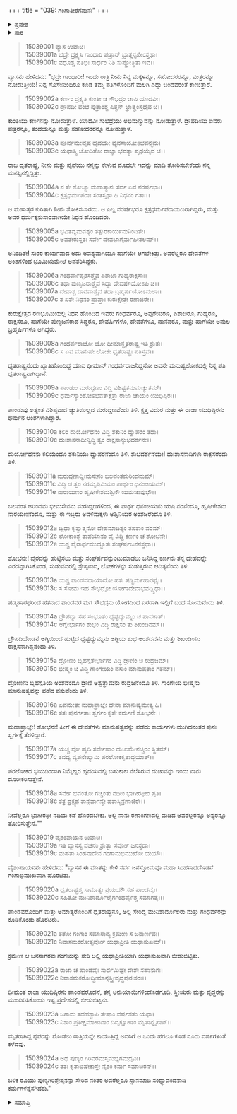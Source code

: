 +++
title = "039: ಗಂಗಾತೀರಗಮನಃ"
+++

<details><summary>ಪ್ರವೇಶ</summary>


।।   ಓಂ ಓಂ ನಮೋ ನಾರಾಯಣಾಯ।।   ಶ್ರೀ ವೇದವ್ಯಾಸಾಯ ನಮಃ ।।

ಶ್ರೀ ಕೃಷ್ಣದ್ವೈಪಾಯನ ವೇದವ್ಯಾಸ ವಿರಚಿತ  

**ಶ್ರೀ ಮಹಾಭಾರತ**

**ಆಶ್ರಮವಾಸಿಕ ಪರ್ವ**

**ಪುತ್ರದರ್ಶನ ಪರ್ವ**

**ಅಧ್ಯಾಯ 39**


</details>

<details><summary>ಸಾರ</summary>

ಯುದ್ಧದಲ್ಲಿ ಮಡಿದವರನ್ನು ತೋರಿಸುತ್ತೇನೆಂದು ವ್ಯಾಸನು ಹೇಳಿದುದು (1-18). ಜನಸ್ತೋಮವು ಗಂಗಾತೀರವನ್ನು ಸೇರಿದುದು (19-24).


</details>

> 15039001 ವ್ಯಾಸ ಉವಾಚ।  
15039001a ಭದ್ರೇ ದ್ರಕ್ಷ್ಯಸಿ ಗಾಂಧಾರಿ ಪುತ್ರಾನ್ ಭ್ರಾತೄನ್ಸಖೀಂಸ್ತಥಾ।  
15039001c ವಧೂಶ್ಚ ಪತಿಭಿಃ ಸಾರ್ಧಂ ನಿಶಿ ಸುಪ್ತೋತ್ಥಿತಾ ಇವ।।

ವ್ಯಾಸನು ಹೇಳಿದನು: "ಭದ್ರೇ ಗಾಂಧಾರೀ! ಇಂದು ರಾತ್ರಿ ನೀನು ನಿನ್ನ ಮಕ್ಕಳನ್ನೂ, ಸಹೋದರರನ್ನೂ, ಮಿತ್ರರನ್ನೂ ನೋಡುತ್ತೀಯೆ! ನಿನ್ನ ಸೊಸೆಯಂದಿರೂ ಕೂಡ ತಮ್ಮ ಪತಿಗಳೊಂದಿಗೆ ಮಲಗಿ ಎದ್ದು ಬಂದವರಂತೆ ಕಾಣುತ್ತಾರೆ.

> 15039002a ಕರ್ಣಂ ದ್ರಕ್ಷ್ಯತಿ ಕುಂತೀ ಚ ಸೌಭದ್ರಂ ಚಾಪಿ ಯಾದವೀ।  
15039002c ದ್ರೌಪದೀ ಪಂಚ ಪುತ್ರಾಂಶ್ಚ ಪಿತೄನ್ ಭ್ರಾತೄಂಸ್ತಥೈವ ಚ।।

ಕುಂತಿಯು ಕರ್ಣನನ್ನು ನೋಡುತ್ತಾಳೆ. ಯಾದವೀ ಸುಭದ್ರೆಯು ಅಭಿಮನ್ಯುವನ್ನು ನೋಡುತ್ತಾಳೆ. ದ್ರೌಪದಿಯು ಐವರು ಪುತ್ರರನ್ನೂ, ತಂದೆಯನ್ನೂ ಮತ್ತು ಸಹೋದರರನ್ನೂ ನೋಡುತ್ತಾಳೆ.

> 15039003a ಪೂರ್ವಮೇವೈಷ ಹೃದಯೇ ವ್ಯವಸಾಯೋಽಭವನ್ಮಮ।  
15039003c ಯಥಾಸ್ಮಿ ಚೋದಿತೋ ರಾಜ್ಞಾ ಭವತ್ಯಾ ಪೃಥಯೈವ ಚ।।

ರಾಜ ಧೃತರಾಷ್ಟ್ರ, ನೀನು ಮತ್ತು ಪೃಥೆಯು ನನ್ನನ್ನು ಕೇಳುವ ಮೊದಲೇ ಇದನ್ನು ಮಾಡಿ ತೋರಿಸಬೇಕೆಂದು ನನ್ನ ಮನಸ್ಸಿನಲ್ಲಿದ್ದಿತ್ತು.

> 15039004a ನ ತೇ ಶೋಚ್ಯಾ ಮಹಾತ್ಮಾನಃ ಸರ್ವ ಏವ ನರರ್ಷಭಾಃ।  
15039004c ಕ್ಷತ್ರಧರ್ಮಪರಾಃ ಸಂತಸ್ತಥಾ ಹಿ ನಿಧನಂ ಗತಾಃ।।

ಆ ಮಹಾತ್ಮರ ಕುರಿತಾಗಿ ನೀನು ಶೋಕಿಸಬಾರದು. ಆ ಎಲ್ಲ ನರರ್ಷಭರೂ ಕ್ಷತ್ರಧರ್ಮಪರಾಯಣರಾಗಿದ್ದರು, ಮತ್ತು ಅವರ ಧರ್ಮಕ್ಕನುಸಾರವಾಗಿಯೇ ನಿಧನ ಹೊಂದಿದರು.

> 15039005a ಭವಿತವ್ಯಮವಶ್ಯಂ ತತ್ಸುರಕಾರ್ಯಮನಿಂದಿತೇ।  
15039005c ಅವತೇರುಸ್ತತಃ ಸರ್ವೇ ದೇವಭಾಗೈರ್ಮಹೀತಲಮ್।।

ಅನಿಂದಿತೇ! ಸುರರ ಕಾರ್ಯವಾದ ಅದು ಅವಶ್ಯವಾಗಿಯೂ ಹಾಗೆಯೇ ಆಗಬೇಕಿತ್ತು. ಅವರೆಲ್ಲರೂ ದೇವತೆಗಳ ಅಂಶಗಳಿಂದ ಭೂಮಿಯಮೇಲೆ ಅವತರಿಸಿದ್ದರು.

> 15039006a ಗಂಧರ್ವಾಪ್ಸರಸಶ್ಚೈವ ಪಿಶಾಚಾ ಗುಹ್ಯರಾಕ್ಷಸಾಃ।  
15039006c ತಥಾ ಪುಣ್ಯಜನಾಶ್ಚೈವ ಸಿದ್ಧಾ ದೇವರ್ಷಯೋಽಪಿ ಚ।।  
15039007a ದೇವಾಶ್ಚ ದಾನವಾಶ್ಚೈವ ತಥಾ ಬ್ರಹ್ಮರ್ಷಯೋಽಮಲಾಃ।  
15039007c ತ ಏತೇ ನಿಧನಂ ಪ್ರಾಪ್ತಾಃ ಕುರುಕ್ಷೇತ್ರೇ ರಣಾಜಿರೇ।।

ಕುರುಕ್ಷೇತ್ರದ ರಣಭೂಮಿಯಲ್ಲಿ ನಿಧನ ಹೊಂದಿದ ಇವರು ಗಂಧರ್ವರೂ, ಅಪ್ಸರೆಯರೂ, ಪಿಶಾಚರೂ, ಗುಹ್ಯರೂ, ರಾಕ್ಷಸರೂ, ಹಾಗೆಯೇ ಪುಣ್ಯಜನರಾದ ಸಿದ್ಧರೂ, ದೇವರ್ಷಿಗಳೂ, ದೇವತೆಗಳೂ, ದಾನವರೂ, ಮತ್ತು ಹಾಗೆಯೇ ಅಮಲ ಬ್ರಹ್ಮರ್ಷಿಗಳೂ ಆಗಿದ್ದರು.

> 15039008a ಗಂಧರ್ವರಾಜೋ ಯೋ ಧೀಮಾನ್ಧೃತರಾಷ್ಟ್ರ ಇತಿ ಶ್ರುತಃ।  
15039008c ಸ ಏವ ಮಾನುಷೇ ಲೋಕೇ ಧೃತರಾಷ್ಟ್ರಃ ಪತಿಸ್ತವ।।

ಧೃತರಾಷ್ಟ್ರನೆಂದು ಖ್ಯಾತಿಹೊಂದಿದ್ದ ಯಾವ ಧೀಮಾನ್ ಗಂಧರ್ವರಾಜನಿದ್ದನೋ ಅವನೇ ಮನುಷ್ಯಲೋಕದಲ್ಲಿ ನಿನ್ನ ಪತಿ ಧೃತರಾಷ್ಟ್ರನಾಗಿದ್ದಾನೆ.

> 15039009a ಪಾಂಡುಂ ಮರುದ್ಗಣಂ ವಿದ್ಧಿ ವಿಶಿಷ್ಟತಮಮಚ್ಯುತಮ್।  
15039009c ಧರ್ಮಸ್ಯಾಂಶೋಽಭವತ್ಕ್ಷತ್ತಾ ರಾಜಾ ಚಾಯಂ ಯುಧಿಷ್ಠಿರಃ।।

ಪಾಂಡುವು ಅತ್ಯಂತ ವಿಶಿಷ್ಠವಾದ ಚ್ಯುತಿಯಿಲ್ಲದ ಮರುದ್ಗಣವೆಂದು ತಿಳಿ. ಕ್ಷತ್ತ ವಿದುರ ಮತ್ತು ಈ ರಾಜಾ ಯುಧಿಷ್ಠಿರನು ಧರ್ಮನ ಅಂಶಗಳಾಗಿದ್ದಾರೆ.

> 15039010a ಕಲಿಂ ದುರ್ಯೋಧನಂ ವಿದ್ಧಿ ಶಕುನಿಂ ದ್ವಾಪರಂ ತಥಾ।  
15039010c ದುಃಶಾಸನಾದೀನ್ವಿದ್ಧಿ ತ್ವಂ ರಾಕ್ಷಸಾನ್ಶುಭದರ್ಶನೇ।।

ದುರ್ಯೋಧನನು ಕಲಿಯೆಂದೂ ಶಕುನಿಯು ದ್ವಾಪರನೆಂದೂ ತಿಳಿ. ಶುಭದರ್ಶನೆಯೇ! ದುಃಶಾಸನಾದಿಗಳು ರಾಕ್ಷಸರೆಂದು ತಿಳಿ.

> 15039011a ಮರುದ್ಗಣಾದ್ಭೀಮಸೇನಂ ಬಲವಂತಮರಿಂದಮಮ್।  
15039011c ವಿದ್ಧಿ ಚ ತ್ವಂ ನರಮೃಷಿಮಿಮಂ ಪಾರ್ಥಂ ಧನಂಜಯಮ್।  
15039011e ನಾರಾಯಣಂ ಹೃಷೀಕೇಶಮಶ್ವಿನೌ ಯಮಜಾವುಭೌ।।

ಬಲವಂತ ಅರಿಂದಮ ಭೀಮಸೇನನು ಮರುದ್ಗಣಗಳಿಂದ, ಈ ಪಾರ್ಥ ಧನಂಜಯನು ಋಷಿ ನರನೆಂದೂ, ಹೃಷೀಕೇಶನು ನಾರಯಣನೆಂದೂ, ಮತ್ತು ಈ ಇಬ್ಬರು ಅವಳಿಮಕ್ಕಳು ಅಶ್ವಿನಿಯರ ಅಂಶಜರೆಂದೂ ತಿಳಿ.

> 15039012a ದ್ವಿಧಾ ಕೃತ್ವಾತ್ಮನೋ ದೇಹಮಾದಿತ್ಯಂ ತಪತಾಂ ವರಮ್।  
15039012c ಲೋಕಾಂಶ್ಚ ತಾಪಯಾನಂ ವೈ ವಿದ್ಧಿ ಕರ್ಣಂ ಚ ಶೋಭನೇ।  
15039012e ಯಶ್ಚ ವೈರಾರ್ಥಮುದ್ಭೂತಃ ಸಂಘರ್ಷಜನನಸ್ತಥಾ।।

ಶೋಭನೇ! ವೈರವನ್ನು ಹುಟ್ಟಿಸಲು ಮತ್ತು ಸಂಘರ್ಷವನ್ನುಂಟುಮಾಡಲು ಜನಿಸಿದ್ದ ಕರ್ಣನು ತನ್ನ ದೇಹವನ್ನೇ ಎರಡನ್ನಾಗಿಸಿಕೊಂಡ, ಸುಡುವವರಲ್ಲಿ ಶ್ರೇಷ್ಠನಾದ, ಲೋಕಗಳನ್ನು ಸುಡುತ್ತಿರುವ ಆದಿತ್ಯನೆಂದು ತಿಳಿ.

> 15039013a ಯಶ್ಚ ಪಾಂಡವದಾಯಾದೋ ಹತಃ ಷಡ್ಭಿರ್ಮಹಾರಥೈಃ।  
15039013c ಸ ಸೋಮ ಇಹ ಸೌಭದ್ರೋ ಯೋಗಾದೇವಾಭವದ್ದ್ವಿಧಾ।।

ಷಡ್ಮಹಾರಥರಿಂದ ಹತನಾದ ಪಾಂಡವರ ಮಗ ಸೌಭದ್ರನು ಯೋಗದಿಂದ ಎರಡಾಗಿ ಇಲ್ಲಿಗೆ ಬಂದ ಸೋಮನೆಂದು ತಿಳಿ.

> 15039014a ದ್ರೌಪದ್ಯಾ ಸಹ ಸಂಭೂತಂ ಧೃಷ್ಟದ್ಯುಮ್ನಂ ಚ ಪಾವಕಾತ್।  
15039014c ಅಗ್ನೇರ್ಭಾಗಂ ಶುಭಂ ವಿದ್ಧಿ ರಾಕ್ಷಸಂ ತು ಶಿಖಂಡಿನಮ್।।

ದ್ರೌಪದಿಯೊಡನೆ ಅಗ್ನಿಯಿಂದ ಹುಟ್ಟಿದ ಧೃಷ್ಟದ್ಯುಮ್ನನು ಅಗ್ನಿಯ ಶುಭ ಅಂಶದವನು ಮತ್ತು ಶಿಖಂಡಿಯು ರಾಕ್ಷಸನಾಗಿದ್ದನೆಂದು ತಿಳಿ.

> 15039015a ದ್ರೋಣಂ ಬೃಹಸ್ಪತೇರ್ಭಾಗಂ ವಿದ್ಧಿ ದ್ರೌಣಿಂ ಚ ರುದ್ರಜಮ್।  
15039015c ಭೀಷ್ಮಂ ಚ ವಿದ್ಧಿ ಗಾಂಗೇಯಂ ವಸುಂ ಮಾನುಷತಾಂ ಗತಮ್।।

ದ್ರೋಣನು ಬೃಹಸ್ಪತಿಯ ಅಂಶವೆಂದೂ ದ್ರೌಣಿ ಅಶ್ವತ್ಥಾಮನು ರುದ್ರಜನೆಂದೂ ತಿಳಿ. ಗಾಂಗೇಯ ಭೀಷ್ಮನು ಮಾನುಷತ್ವವನ್ನು ಪಡೆದ ವಸುವೆಂದು ತಿಳಿ.

> 15039016a ಏವಮೇತೇ ಮಹಾಪ್ರಾಜ್ಞೇ ದೇವಾ ಮಾನುಷ್ಯಮೇತ್ಯ ಹಿ।  
15039016c ತತಃ ಪುನರ್ಗತಾಃ ಸ್ವರ್ಗಂ ಕೃತೇ ಕರ್ಮಣಿ ಶೋಭನೇ।।

ಮಹಾಪ್ರಾಜ್ಞೇ! ಶೋಭನೇ! ಹೀಗೆ ಈ ದೇವತೆಗಳು ಮಾನುಷತ್ವವನ್ನು ಪಡೆದು ಕಾರ್ಯಗಳು ಮುಗಿದನಂತರ ಪುನಃ ಸ್ವರ್ಗಕ್ಕೆ ತೆರಳಿದ್ದಾರೆ.

> 15039017a ಯಚ್ಚ ವೋ ಹೃದಿ ಸರ್ವೇಷಾಂ ದುಃಖಮೇನಚ್ಚಿರಂ ಸ್ಥಿತಮ್।  
15039017c ತದದ್ಯ ವ್ಯಪನೇಷ್ಯಾಮಿ ಪರಲೋಕಕೃತಾದ್ಭಯಾತ್।।

ಪರಲೋಕದ ಭಯದಿಂದಾಗಿ ನಿಮ್ಮೆಲ್ಲರ ಹೃದಯದಲ್ಲಿ ಬಹುಕಾಲ ನೆಲೆಸಿರುವ ದುಃಖವನ್ನು ಇಂದು ನಾನು ದೂರೀಕರಿಸುತ್ತೇನೆ.

> 15039018a ಸರ್ವೇ ಭವಂತೋ ಗಚ್ಚಂತು ನದೀಂ ಭಾಗೀರಥೀಂ ಪ್ರತಿ।  
15039018c ತತ್ರ ದ್ರಕ್ಷ್ಯಥ ತಾನ್ಸರ್ವಾನ್ಯೇ ಹತಾಸ್ಮಿನ್ರಣಾಜಿರೇ।।

ನೀವೆಲ್ಲರೂ ಭಾಗೀರಥೀ ನದಿಯ ಕಡೆ ಹೊರಡಬೇಕು. ಅಲ್ಲಿ ನಾನು ರಣಾಂಗಣದಲ್ಲಿ ಮಡಿದ ಅವರೆಲ್ಲರನ್ನೂ ಅನ್ಯರನ್ನೂ ತೋರಿಸುತ್ತೇನೆ.""

> 15039019 ವೈಶಂಪಾಯನ ಉವಾಚ।  
15039019a ಇತಿ ವ್ಯಾಸಸ್ಯ ವಚನಂ ಶ್ರುತ್ವಾ ಸರ್ವೋ ಜನಸ್ತದಾ।  
15039019c ಮಹತಾ ಸಿಂಹನಾದೇನ ಗಂಗಾಮಭಿಮುಖೋ ಯಯೌ।।

ವೈಶಂಪಾಯನನು ಹೇಳಿದನು: "ವ್ಯಾಸನ ಈ ಮಾತನ್ನು ಕೇಳಿ ಸರ್ವ ಜನಸ್ತೋಮವೂ ಮಹಾ ಸಿಂಹನಾದದೊಡನೆ ಗಂಗಾಭಿಮುಖವಾಗಿ ಹೊರಟಿತು.

> 15039020a ಧೃತರಾಷ್ಟ್ರಶ್ಚ ಸಾಮಾತ್ಯಃ ಪ್ರಯಯೌ ಸಹ ಪಾಂಡವೈಃ।  
15039020c ಸಹಿತೋ ಮುನಿಶಾರ್ದೂಲೈರ್ಗಂಧರ್ವೈಶ್ಚ ಸಮಾಗತೈಃ।।

ಪಾಂಡವರೊಂದಿಗೆ ಮತ್ತು ಅಮಾತ್ಯರೊಂದಿಗೆ ಧೃತರಾಷ್ಟ್ರನೂ, ಅಲ್ಲಿ ಸೇರಿದ್ದ ಮುನಿಶಾರ್ದೂಲರು ಮತ್ತು ಗಂಧರ್ವರನ್ನು ಕೂಡಿಕೊಂಡು ಹೊರಟರು.

> 15039021a ತತೋ ಗಂಗಾಂ ಸಮಾಸಾದ್ಯ ಕ್ರಮೇಣ ಸ ಜನಾರ್ಣವಃ।  
15039021c ನಿವಾಸಮಕರೋತ್ಸರ್ವೋ ಯಥಾಪ್ರೀತಿ ಯಥಾಸುಖಮ್।।

ಕ್ರಮೇಣ ಆ ಜನಸಾಗರವು ಗಂಗೆಯನ್ನು ಸೇರಿ ಅಲ್ಲಿ ಯಥಾಪ್ರೀತಿಯಾಗಿ ಯಥಾಸುಖವಾಗಿ ಬೀಡುಬಿಟ್ಟಿತು.

> 15039022a ರಾಜಾ ಚ ಪಾಂಡವೈಃ ಸಾರ್ಧಮಿಷ್ಟೇ ದೇಶೇ ಸಹಾನುಗಃ।  
15039022c ನಿವಾಸಮಕರೋದ್ಧೀಮಾನ್ಸಸ್ತ್ರೀವೃದ್ಧಪುರಃಸರಃ।।

ಧೀಮಂತ ರಾಜಾ ಯುಧಿಷ್ಠಿರನು ಪಾಂಡವರೊಡನೆ, ತನ್ನ ಅನುಯಾಯಿಗಳಿಂದೊಡಗೂಡಿ, ಸ್ತ್ರೀಯರು ಮತ್ತು ವೃದ್ಧರನ್ನು ಮುಂದಿರಿಸಿಕೊಂಡು ಇಷ್ಟ ಪ್ರದೇಶದಲ್ಲಿ ಬೀಡುಬಿಟ್ಟನು.

> 15039023a ಜಗಾಮ ತದಹಶ್ಚಾಪಿ ತೇಷಾಂ ವರ್ಷಶತಂ ಯಥಾ।  
15039023c ನಿಶಾಂ ಪ್ರತೀಕ್ಷಮಾಣಾನಾಂ ದಿದೃಕ್ಷೂಣಾಂ ಮೃತಾನ್ನೃಪಾನ್।।

ಮೃತರಾಗಿದ್ದ ನೃಪರನ್ನು ನೋಡಲು ರಾತ್ರಿಯನ್ನೇ ಕಾಯುತ್ತಿದ್ದ ಅವರಿಗೆ ಆ ಒಂದು ಹಗಲೂ ಕೂಡ ನೂರು ವರ್ಷಗಳಂತೆ ಕಳೆದವು.

> 15039024a ಅಥ ಪುಣ್ಯಂ ಗಿರಿವರಮಸ್ತಮಭ್ಯಗಮದ್ರವಿಃ।  
15039024c ತತಃ ಕೃತಾಭಿಷೇಕಾಸ್ತೇ ನೈಶಂ ಕರ್ಮ ಸಮಾಚರನ್।।

ಬಳಿಕ ರವಿಯು ಪುಣ್ಯಗಿರಿಶ್ರೇಷ್ಠನನ್ನು ಸೇರಿದ ನಂತರ ಅವರೆಲ್ಲರೂ ಸ್ನಾನಮಾಡಿ ಸಂಧ್ಯಾವಂದನಾದಿ ಕರ್ಮಗಳನ್ನೆಸಗಿದರು."


<details><summary>ಸಮಾಪ್ತಿ</summary>

ಇತಿ ಶ್ರೀಮಹಾಭಾರತೇ ಆಶ್ರಮವಾಸಿಕೇ ಪರ್ವಣಿ ಪುತ್ರದರ್ಶನಪರ್ವಣಿ ಗಂಗಾತಿರಗಮನೇ ಏಕೋನಚತ್ವಾರಿಂಶೋಽಧ್ಯಾಯಃ।।  
ಇದು ಶ್ರೀಮಹಾಭಾರತದಲ್ಲಿ ಆಶ್ರಮವಾಸಿಕಪರ್ವದಲ್ಲಿ ಪುತ್ರದರ್ಶನಪರ್ವದಲ್ಲಿ ಗಂಗಾತೀರಗಮನ ಎನ್ನುವ ಮೂವತ್ತೊಂಭತ್ತನೇ ಅಧ್ಯಾಯವು.

</details>
